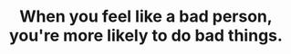 ---
title: When you feel like a bad person, you're more likely to do bad things.
tags: human resilience
star: true
---